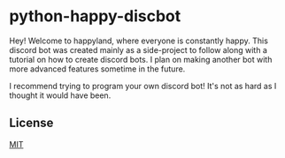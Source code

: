 # python-happy-discbot

Hey! Welcome to happyland, where everyone is constantly happy. This discord bot was created mainly as a side-project to follow along with a tutorial on how to create discord bots. I plan on making another bot with more advanced features sometime in the future.

I recommend trying to program your own discord bot! It's not as hard as I thought it would have been.

## License
[MIT](https://choosealicense.com/licenses/mit/)
